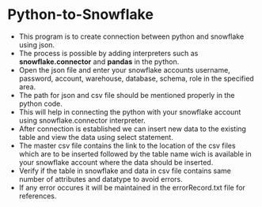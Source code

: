# Python-to-Snowflake
* This program is to create connection between python and snowflake using json.
* The process is possible by adding interpreters such as **snowflake.connector** and **pandas** in the python.
* Open the json file and enter your snowflake accounts username, password, account, warehouse, database, schema, role in the specified area.
* The path for json and csv file should be mentioned properly in the python code.
* This will help in connecting the python with your snowflake account using snowflake.connector interpreter.
* After connection is established we can insert new data to the existing table and view the data using select statement.
* The master csv file contains the link to the location of the csv files which are to be inserted followed by the table name wich is available in your snowflake account where the data should be inserted.
* Verify if the table in snowflake and data in csv file contains same number of attributes and datatype to avoid errors.
* If any error occures it will be maintained in the errorRecord.txt file for references.
